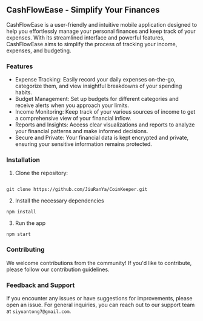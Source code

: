## CashFlowEase - Simplify Your Finances

CashFlowEase is a user-friendly and intuitive mobile application designed to help you effortlessly manage your personal finances and keep track of your expenses. With its streamlined interface and powerful features, CashFlowEase aims to simplify the process of tracking your income, expenses, and budgeting.

### Features

- Expense Tracking: Easily record your daily expenses on-the-go, categorize them, and view insightful breakdowns of your spending habits.
- Budget Management: Set up budgets for different categories and receive alerts when you approach your limits.
- Income Monitoring: Keep track of your various sources of income to get a comprehensive view of your financial inflow.
- Reports and Insights: Access clear visualizations and reports to analyze your financial patterns and make informed decisions.
- Secure and Private: Your financial data is kept encrypted and private, ensuring your sensitive information remains protected.

### Installation

1. Clone the repository:

```shell

git clone https://github.com/JiuRanYa/CoinKeeper.git

```

2. Install the necessary dependencies

```shell
npm install
```

3. Run the app

```shell
npm start
```

### Contributing

We welcome contributions from the community! If you'd like to contribute, please follow our contribution guidelines.

### Feedback and Support

If you encounter any issues or have suggestions for improvements, please open an issue. For general inquiries, you can reach out to our support team at `siyuantong7@gmail.com`.
